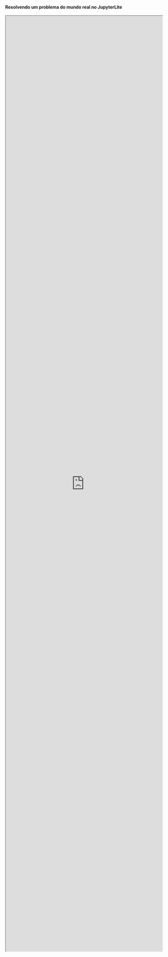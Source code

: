 <style scoped>
    p {
        font-size: 18px;
        text-align: justify;
    }
    iframe {
        height: 75vh;
        width: 100%;
    }
</style>

<!-- _class: lead -->
#### Resolvendo um problema do mundo real no JupyterLite

<iframe src="https://ascanio.dev/jupyterlite-operations-research/lab/index.html?path=exemplo-pyse.ipynb"></iframe>

